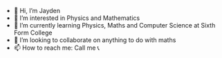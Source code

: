 - 👋 Hi, I’m Jayden
- 👀 I’m interested in Physics and Mathematics
- 🌱 I’m currently learning Physics, Maths and Computer Science at Sixth Form College 
- 💞️ I’m looking to collaborate on anything to do with maths
- 📫 How to reach me: Call me 📞 

<!---
5I7rzK1jZwgjrmKu2CwQ/5I7rzK1jZwgjrmKu2CwQ is a ✨ special ✨ repository because its `README.md` (this file) appears on your GitHub profile.
You can click the Preview link to take a look at your changes.
--->
